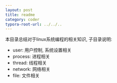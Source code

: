 ```yaml
---
layout: post
title: readme
category: coder
typora-root-url: ../../..
---
```


本目录总结对于linux系统编程的相关知识, 子目录说明:

* user: 用户控制, 系统设置相关
* process: 进程相关
* thread: 线程相关
* network: 网络相关
* file: 文件相关